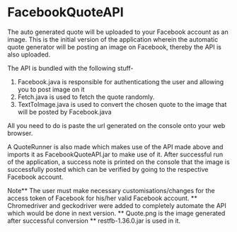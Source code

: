 # FacebookQuoteAPI
The auto generated quote will be uploaded to your Facebook account as an image.
This is the initial version of the application wherein the automatic quote generator will be posting an image on Facebook, thereby the API is also uploaded.

The API is bundled with the following stuff-

1. Facebook.java is responsible for authenticationg the user and allowing you to post image on it
2. Fetch.java is used to fetch the quote randomly.
3. TextToImage.java is used to convert the chosen quote to the image that will be posted by Facebook.java

All you need to do is paste the url generated on the console onto your web browser.

A QuoteRunner is also made which makes use of the API made above and imports it as FacebookQuoteAPI.jar to make use of it. After successful run
of the application, a success note is printed on the console that the image is successfully posted which can be verified by going to the respective
Facebook account.

Note** The user must make necessary customisations/changes for the access token of Facebook for his/her valid Facebook account.
    ** Chromedriver and geckodriver were added to completely automate the API which would be done in next version.
    ** Quote.png is the image generated after successful conversion
    ** restfb-1.36.0.jar is used in it.
